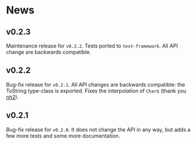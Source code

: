 News
====

v0.2.3
------

Maintenance release for `v0.2.2`.  Tests ported to `test-framework`.
All API change are backwards compatible.

v0.2.2
------

Bug-fix release for `v0.2.1`.  All API changes are backwards
compatible: the ToString type-class is exported.  Fixes the
interpolation of `Char`s (thank you [nh2](https://github.com/nh2)).

v0.2.1
------

Bug-fix release for `v0.2.0`.  It does not change the API in any way,
but adds a few more tests and some more documentation.
